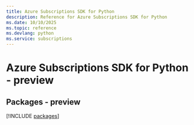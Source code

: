 ```yaml
---
title: Azure Subscriptions SDK for Python
description: Reference for Azure Subscriptions SDK for Python
ms.date: 10/10/2025
ms.topic: reference
ms.devlang: python
ms.service: subscriptions
---
```

# Azure Subscriptions SDK for Python - preview
## Packages - preview
[!INCLUDE [packages](subscriptions-index.md)]